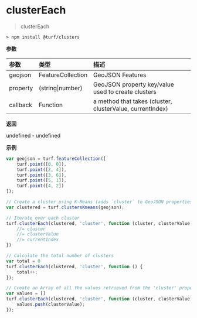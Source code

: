 # clusterEach

> clusterEach

```text
> npm install @turf/clusters
```

**参数**

| 参数     | 类型              | 描述                                                      |
| :------- | :---------------- | :-------------------------------------------------------- |
| geojson  | FeatureCollection | GeoJSON Features                                          |
| property | (string\|number)  | GeoJSON property key/value used to create clusters        |
| callback | Function          | a method that takes (cluster, clusterValue, currentIndex) |

**返回**

undefined - undefined

**示例**

```js
var geojson = turf.featureCollection([
    turf.point([0, 0]),
    turf.point([2, 4]),
    turf.point([3, 6]),
    turf.point([5, 1]),
    turf.point([4, 2])
]);

// Create a cluster using K-Means (adds `cluster` to GeoJSON properties)
var clustered = turf.clustersKmeans(geojson);

// Iterate over each cluster
turf.clusterEach(clustered, 'cluster', function (cluster, clusterValue, currentIndex) {
    //= cluster
    //= clusterValue
    //= currentIndex
})

// Calculate the total number of clusters
var total = 0
turf.clusterEach(clustered, 'cluster', function () {
    total++;
});

// Create an Array of all the values retrieved from the 'cluster' property
var values = []
turf.clusterEach(clustered, 'cluster', function (cluster, clusterValue) {
    values.push(clusterValue);
});
```